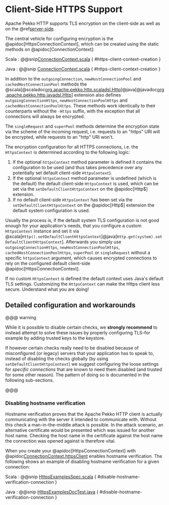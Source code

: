 # Client-Side HTTPS Support

Apache Pekko HTTP supports TLS encryption on the client-side as well as on the @ref[server-side](../server-side/server-https-support.md).

The central vehicle for configuring encryption is the @apidoc[HttpsConnectionContext], which can be created using
the static methods on @apidoc[ConnectionContext]:

Scala
:  @@snip[ConnectionContext.scala](/http-core/src/main/scala/org/apache/pekko/http/scaladsl/ConnectionContext.scala) { #https-client-context-creation }

Java
:  @@snip [ConnectionContext.scala](/http-core/src/main/scala/org/apache/pekko/http/javadsl/ConnectionContext.scala) { #https-client-context-creation }

In addition to the `outgoingConnection`, `newHostConnectionPool` and `cachedHostConnectionPool` methods the
@scala[@scaladoc[org.apache.pekko.http.scaladsl.Http](org.apache.pekko.http.scaladsl.Http$)]@java[@javadoc[org.apache.pekko.http.javadsl.Http](org.apache.pekko.http.javadsl.Http)]
extension also defines `outgoingConnectionHttps`, `newHostConnectionPoolHttps` and
`cachedHostConnectionPoolHttps`. These methods work identically to their counterparts without the `-Https` suffix,
with the exception that all connections will always be encrypted.

The `singleRequest` and `superPool` methods determine the encryption state via the scheme of the incoming request,
i.e. requests to an "https" URI will be encrypted, while requests to an "http" URI won't.

The encryption configuration for all HTTPS connections, i.e. the `HttpsContext` is determined according to the
following logic:

 1. If the optional `httpsContext` method parameter is defined it contains the configuration to be used (and thus
takes precedence over any potentially set default client-side `HttpsContext`).
 2. If the optional `httpsContext` method parameter is undefined (which is the default) the default client-side
`HttpsContext` is used, which can be set via the `setDefaultClientHttpsContext` on the @apidoc[Http$] extension.
 3. If no default client-side `HttpsContext` has been set via the `setDefaultClientHttpsContext` on the @apidoc[Http$]
extension the default system configuration is used.

Usually the process is, if the default system TLS configuration is not good enough for your application's needs,
that you configure a custom `HttpsContext` instance and set it via
@scala[`Http().setDefaultClientHttpsContext`]@java[`Http.get(system).setDefaultClientHttpsContext`].
Afterwards you simply use `outgoingConnectionHttps`, `newHostConnectionPoolHttps`, `cachedHostConnectionPoolHttps`,
`superPool` or `singleRequest` without a specific `httpsContext` argument, which causes encrypted connections
to rely on the configured default client-side @apidoc[HttpsConnectionContext].

If no custom `HttpsContext` is defined the default context uses Java's default TLS settings. Customizing the
`HttpsContext` can make the Https client less secure. Understand what you are doing!

## Detailed configuration and workarounds

@@@ warning

While it is possible to disable certain checks, we **strongly recommend**
to instead attempt to solve these issues by properly configuring TLS–for example by adding trusted keys to the keystore.

If however certain checks really need to be disabled because of misconfigured (or legacy) servers that your
application has to speak to, instead of disabling the checks globally (by using `setDefaultClientHttpsContext`) we suggest
configuring the loose settings for *specific connections* that are known to need them disabled (and trusted for some other reason).
The pattern of doing so is documented in the following sub-sections.

@@@

### Disabling hostname verification

Hostname verification proves that the Apache Pekko HTTP client is actually communicating with the server it intended to
communicate with. Without this check a man-in-the-middle attack is possible. In the attack scenario, an alternative
certificate would be presented which was issued for another host name. Checking the host name in the certificate
against the host name the connection was opened against is therefore vital.

When you create your @apidoc[HttpsConnectionContext] with @apidoc[ConnectionContext.httpsClient](ConnectionContext) enables hostname verification. The following shows an example of disabling hostname verification for a given connection:

Scala
:  @@snip [HttpsExamplesSpec.scala](/docs/src/test/scala/docs/http/scaladsl/HttpsExamplesSpec.scala) { #disable-hostname-verification-connection }

Java
:  @@snip [HttpsExamplesDocTest.java](/docs/src/test/java/docs/http/javadsl/HttpsExamplesDocTest.java) { #disable-hostname-verification-connection }
